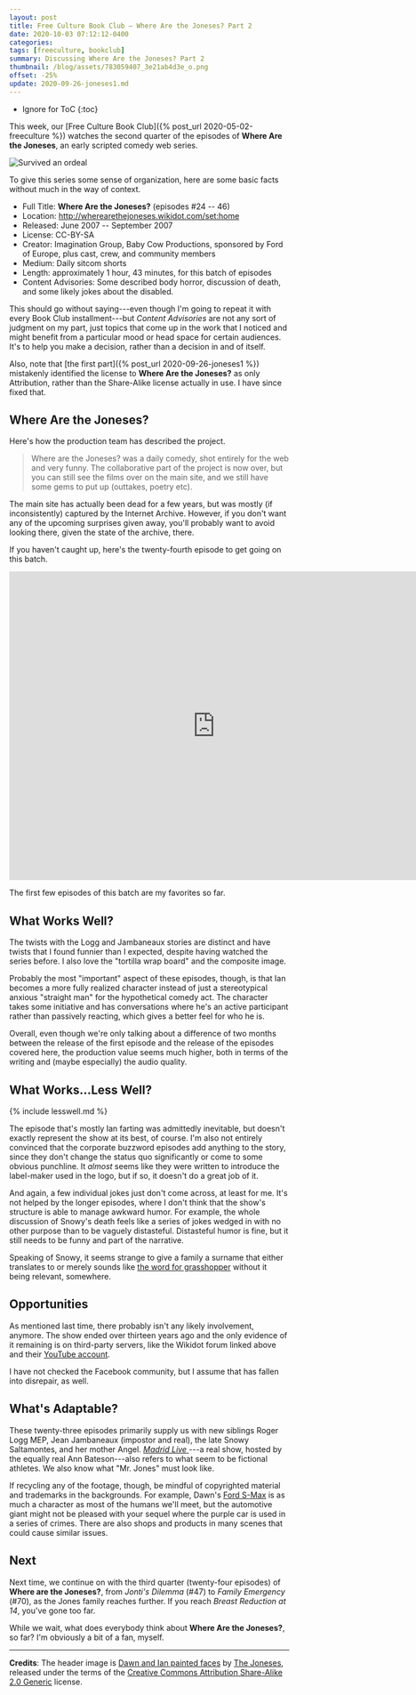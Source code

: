 ```yaml
---
layout: post
title: Free Culture Book Club — Where Are the Joneses? Part 2
date: 2020-10-03 07:12:12-0400
categories:
tags: [freeculture, bookclub]
summary: Discussing Where Are the Joneses? Part 2
thumbnail: /blog/assets/783059407_3e21ab4d3e_o.png
offset: -25%
update: 2020-09-26-joneses1.md
---
```


* Ignore for ToC
{:toc}

This week, our [Free Culture Book Club]({% post_url 2020-05-02-freeculture %}) watches the second quarter of the episodes of **Where Are the Joneses**, an early scripted comedy web series.

![Survived an ordeal](/blog/assets/783059407_3e21ab4d3e_o.png "Survived an ordeal")

To give this series some sense of organization, here are some basic facts without much in the way of context.

 * Full Title:  **Where Are the Joneses?** (episodes #24 -- 46)
 * Location:  <http://wherearethejoneses.wikidot.com/set:home>
 * Released:  June 2007 -- September 2007
 * License:  CC-BY-SA
 * Creator:  Imagination Group, Baby Cow Productions, sponsored by Ford of Europe, plus cast, crew, and community members
 * Medium:  Daily sitcom shorts
 * Length:  approximately 1 hour, 43 minutes, for this batch of episodes
 * Content Advisories:  Some described body horror, discussion of death, and some likely jokes about the disabled.

This should go without saying---even though I'm going to repeat it with every Book Club installment---but *Content Advisories* are not any sort of judgment on my part, just topics that come up in the work that I noticed and might benefit from a particular mood or head space for certain audiences.  It's to help you make a decision, rather than a decision in and of itself.

Also, note that [the first part]({% post_url 2020-09-26-joneses1 %}) mistakenly identified the license to **Where Are the Joneses?** as only Attribution, rather than the Share-Alike license actually in use.  I have since fixed that.

## Where Are the Joneses?

Here's how the production team has described the project.

 > Where are the Joneses? was a daily comedy, shot entirely for the web and very funny. The collaborative part of the project is now over, but you can still see the films over on the main site, and we still have some gems to put up (outtakes, poetry etc).

The main site has actually been dead for a few years, but was mostly (if inconsistently) captured by the Internet Archive.  However, if you don't want any of the upcoming surprises given away, you'll probably want to avoid looking there, given the state of the archive, there.

If you haven't caught up, here's the twenty-fourth episode to get going on this batch.

<iframe
  src="https://archive.org/embed/WhereAreTheJoneses-Episode24-"
  width="740"
  height="555"
  frameborder="0"
  webkitallowfullscreen="true"
  mozallowfullscreen="true"
  allowfullscreen
>
</iframe>

The first few episodes of this batch are my favorites so far.

## What Works Well?

The twists with the Logg and Jambaneaux stories are distinct and have twists that I found funnier than I expected, despite having watched the series before.  I also love the "tortilla wrap board" and the composite image.

Probably the most "important" aspect of these episodes, though, is that Ian becomes a more fully realized character instead of just a stereotypical anxious "straight man" for the hypothetical comedy act.  The character takes some initiative and has conversations where he's an active participant rather than passively reacting, which gives a better feel for who he is.

Overall, even though we're only talking about a difference of two months between the release of the first episode and the release of the episodes covered here, the production value seems much higher, both in terms of the writing and (maybe especially) the audio quality.

## What Works...Less Well?

{% include lesswell.md %}

The episode that's mostly Ian farting was admittedly inevitable, but doesn't exactly represent the show at its best, of course.  I'm also not entirely convinced that the corporate buzzword episodes add anything to the story, since they don't change the status quo significantly or come to some obvious punchline.  It *almost* seems like they were written to introduce the label-maker used in the logo, but if so, it doesn't do a great job of it.

And again, a few individual jokes just don't come across, at least for me.  It's not helped by the longer episodes, where I don't think that the show's structure is able to manage awkward humor.  For example, the whole discussion of Snowy's death feels like a series of jokes wedged in with no other purpose than to be vaguely distasteful.  Distasteful humor is fine, but it still needs to be funny and part of the narrative.

Speaking of Snowy, it seems strange to give a family a surname that either translates to or merely sounds like [the word for grasshopper](https://en.wiktionary.org/wiki/saltamontes) without it being relevant, somewhere.

## Opportunities

As mentioned last time, there probably isn't any likely involvement, anymore.  The show ended over thirteen years ago and the only evidence of it remaining is on third-party servers, like the Wikidot forum linked above and their [YouTube account](https://www.youtube.com/user/wherearethejoneses/videos).

I have not checked the Facebook community, but I assume that has fallen into disrepair, as well.

## What's Adaptable?

These twenty-three episodes primarily supply us with new siblings Roger Logg MEP, Jean Jambaneaux (impostor and real), the late Snowy Saltamontes, and her mother Angel.  [*Madrid Live* <i class="far fa-copyright"></i>](https://www.circulobellasartes.com/radiocirculo/programas/madrid-live/)---a real show, hosted by the equally real Ann Bateson---also refers to what seem to be fictional athletes.  We also know what "Mr. Jones" must look like.

If recycling any of the footage, though, be mindful of copyrighted material and trademarks in the backgrounds.  For example, Dawn's [Ford S-Max](https://en.wikipedia.org/wiki/Ford_S-Max) is as much a character as most of the humans we'll meet, but the automotive giant might not be pleased with your sequel where the purple car is used in a series of crimes.  There are also shops and products in many scenes that could cause similar issues.

## Next

Next time, we continue on with the third quarter (twenty-four episodes) of **Where are the Joneses?**, from *Jonti's Dilemma* (#47) to *Family Emergency* (#70), as the Jones family reaches further.  If you reach *Breast Reduction at 14*, you've gone too far.

While we wait, what does everybody think about **Where Are the Joneses?**, so far?  I'm obviously a bit of a fan, myself.

* * *

**Credits**:  The header image is [Dawn and Ian painted faces](https://www.flickr.com/photos/wherearethejoneses/783059407/) by [The Joneses](https://www.flickr.com/photos/wherearethejoneses/), released under the terms of the [Creative Commons Attribution Share-Alike 2.0 Generic](https://creativecommons.org/licenses/by-sa/2.0/) license.
